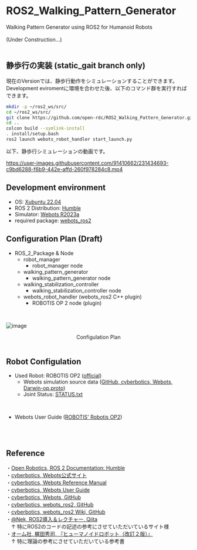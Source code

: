 # ROS2_Walking_Pattern_Generator
Walking Pattern Generator using ROS2 for Humanoid Robots<br>
<br>
(Under Construction...)<br>
<br>

## 静歩行の実装 (**static_gait branch only**)
現在のVersionでは、静歩行動作をシミュレーションすることができます。Development eviromentに環境を合わせた後、以下のコマンド群を実行すればできます。<br>

```bash
mkdir -p ~/ros2_ws/src/
cd ~/ros2_ws/src/
git clone https://github.com/open-rdc/ROS2_Walking_Pattern_Generator.git
cd ..
colcon build --symlink-install
. install/setup.bash
ros2 launch webots_robot_handler start_launch.py
```

以下、静歩行シミュレーションの動画です。<br>

https://user-images.githubusercontent.com/91410662/231434693-c9bd6288-f6b9-442e-affd-260f978284c8.mp4


## Development environment
* OS: [Xubuntu 22.04](https://xubuntu.org/)<br>
* ROS 2 Distribution: [Humble](https://docs.ros.org/en/humble/index.html)<br>
* Simulator: [Webots R2023a](https://cyberbotics.com/)<br>
* required package: [webots_ros2](https://github.com/cyberbotics/webots_ros2)<br> 

## Configuration Plan (Draft)
* ROS_2_Package & Node<br>
  * robot_manager<br>
    * robot_manager node<br>
  * walking_pattern_generator<br>
    * walking_pattern_generator node<br>
  * walking_stabilization_controller<br>
    * walking_stabilization_controller node<br>
  * webots_robot_handler (webots_ros2 C++ plugin)<br>
    * ROBOTIS OP 2 node (plugin)<br>
  <!-- * kinematics<br>
    * FK_SrvServer node<br>
    * IK_SrvServer node<br> -->
<br>

![image](https://user-images.githubusercontent.com/91410662/234569468-f75ff588-d25a-49c7-9ceb-60174b0049f0.png)
<div align="center">Configulation Plan</div>
<br>

<!-- ![image](https://user-images.githubusercontent.com/91410662/228191771-cca5eb6a-7219-4a2e-819b-28e3249042ab.png)
<div align="center">rqt_graph</div>
<br>
<br> -->

## Robot Configulation
* Used Robot: ROBOTIS OP2 ([official](https://e-shop.robotis.co.jp/product.php?id=14))<br>
  * Webots simulation source data ([GitHub, cyberbotics, Webots, Darwin-op.proto](https://github.com/cyberbotics/webots/blob/master/projects/robots/robotis/darwin-op/protos/Darwin-op.proto
))<br>
  * Joint Status: [STATUS.txt](https://github.com/open-rdc/ROS2_Walking_Pattern_Generator/blob/main/STATUS.txt)
<br>

  * Webots User Guide ([ROBOTIS' Robotis OP2](https://cyberbotics.com/doc/guide/robotis-op2))
<br>
<br>

## Reference
・[Open Robotics, ROS 2 Documentation: Humble](https://docs.ros.org/en/humble/index.html)<br>
・[cyberbotics, Webots公式サイト](https://cyberbotics.com/)<br>
・[cyberbotics, Webots Reference Manual](https://cyberbotics.com/doc/reference/index)<br>
・[cyberbotics, Webots User Guide](https://cyberbotics.com/doc/guide/index)<br>
・[cyberbotics, Webots, GitHub](https://github.com/cyberbotics/webots)<br>
・[cyberbotics, webots_ros2, GitHub](https://github.com/cyberbotics/webots_ros2)<br>
・[cyberbotics, webots_ros2 Wiki, GitHub](https://github.com/cyberbotics/webots_ros2/wiki)<br>
・[@Nek, ROS2導入＆レクチャー, Qiita](https://qiita.com/NeK/items/7ac0f4ec10d51dbca084)<br>
　↑ 特にROS2のコードの記述の参考にさせていただいているサイト様
<br>
・[オーム社, 梶田秀司, 『ヒューマノイドロボット（改訂２版）』](https://www.ohmsha.co.jp/book/9784274226021/)<br>
　↑ 特に理論の参考にさせていただいている参考書
